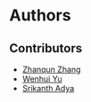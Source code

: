 # Authors

## Contributors

* [Zhanqun Zhang](https://github.com/zhangzhanqun)
* [Wenhui Yu](https://github.com/wenhuiuy)
* [Srikanth Adya](https://github.com/kanthadya)
